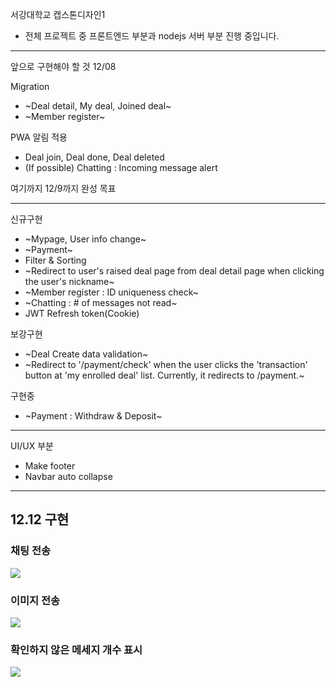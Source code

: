 서강대학교 캡스톤디자인1

- 전체 프로젝트 중 프론트엔드 부분과 nodejs 서버 부분 진행 중입니다.

---

앞으로 구현해야 할 것
12/08

Migration

- ~Deal detail, My deal, Joined deal~
- ~Member register~

PWA 알림 적용

- Deal join, Deal done, Deal deleted
- (If possible) Chatting : Incoming message alert

여기까지 12/9까지 완성 목표

---

신규구현

- ~Mypage, User info change~
- ~Payment~
- Filter & Sorting
- ~Redirect to user's raised deal page from deal detail page when clicking the user's nickname~
- ~Member register : ID uniqueness check~
- ~Chatting : # of messages not read~
- JWT Refresh token(Cookie)

보강구현

- ~Deal Create data validation~
- ~Redirect to '/payment/check' when the user clicks the 'transaction' button at 'my enrolled deal' list. Currently, it redirects to /payment.~

구현중

- ~Payment : Withdraw & Deposit~

---

UI/UX 부분

- Make footer
- Navbar auto collapse

---

## 12.12 구현

### 채팅 전송

<img src="https://user-images.githubusercontent.com/76815545/209288132-2691a7cf-d57a-47a3-92e1-5028162fcfda.gif">

### 이미지 전송

<img src="https://user-images.githubusercontent.com/76815545/206995842-b27e707c-27d5-4dfb-a213-ce5cb21756bf.gif">

### 확인하지 않은 메세지 개수 표시

<img src="https://user-images.githubusercontent.com/76815545/209287396-dcc61a9e-dfd9-467b-aa9b-62457b28a3b1.gif">
